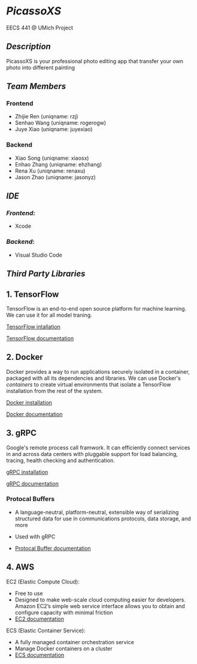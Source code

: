 # ***PicassoXS***
EECS 441 @ UMich Project 

## *Description*
PicassoXS is your professional photo editing app that transfer your own photo into different painting


## *Team Members*
### Frontend
- Zhijie Ren (uniqname: rzj)
- Senhao Wang (uniqname: rogerogw)
- Juye Xiao (uniqname: juyexiao)

### Backend
- Xiao Song (uniqname: xiaosx)
- Enhao Zhang (uniqname: ehzhang)
- Rena Xu (uniqname: renaxu)
- Jason Zhao (uniqname: jasonyz)


## *IDE*
### ***Frontend***: 
- Xcode

### ***Backend***: 
- Visual Studio Code


## *Third Party Libraries*
## 1. TensorFlow
TensorFlow is an end-to-end open source platform for machine learning. We can use it for all model traning.

[TensorFlow intallation](https://www.tensorflow.org/install)

[TensorFlow documentation](https://www.tensorflow.org/api_docs)

## 2. Docker
Docker provides a way to run applications securely isolated in a container, packaged with all its dependencies and libraries. We can use Docker's *containers* to create virtual environments that isolate a TensorFlow installation from the rest of the system.

[Docker installation](https://docs.docker.com/install/)

[Docker documentation](https://docs.docker.com/)

##  3. gRPC
Google's remote process call framwork. It can efficiently connect services in and across data centers with pluggable support for load balancing, tracing, health checking and authentication.

[gRPC installation](https://grpc.io/blog/installation/)

[gRPC documentation](https://grpc.io/docs/)

### Protocal Buffers

- A language-neutral, platform-neutral, extensible way of serializing structured data for use in communications protocols, data storage, and more

- Used with gRPC

- [Protocal Buffer documentation](https://developers.google.com/protocol-buffers/docs/overview)

## 4. AWS
EC2 (Elastic Compute Cloud): 
- Free to use
- Designed to make web-scale cloud computing easier for developers. Amazon EC2’s simple web service interface allows you to obtain and configure capacity with minimal friction
- [EC2 documentation](https://docs.aws.amazon.com/ec2/index.html?nc2=h_ql_doc_ec2) 

ECS (Elastic Container Service):
- A fully managed container orchestration service
- Manage Docker containers on a cluster
- [ECS documentation](https://docs.aws.amazon.com/AmazonECS/latest/developerguide/Welcome.html)

